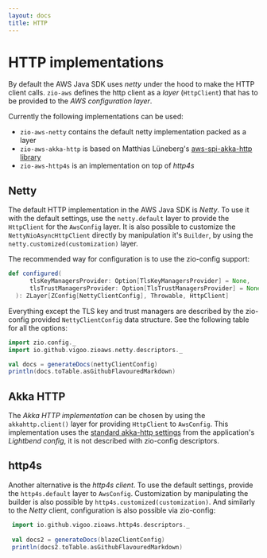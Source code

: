 ```yaml
---
layout: docs
title: HTTP
---
```


# HTTP implementations

By default the AWS Java SDK uses _netty_ under the hood to make the HTTP client calls. `zio-aws` defines the http client
as a _layer_ (`HttpClient`) that has to be provided to the _AWS configuration layer_. 
 
Currently the following implementations can be used:
- `zio-aws-netty` contains the default netty implementation packed as a layer 
- `zio-aws-akka-http` is based on Matthias Lüneberg's [aws-spi-akka-http library](https://github.com/matsluni/aws-spi-akka-http)
- `zio-aws-http4s` is an implementation on top of _http4s_

## Netty
The default HTTP implementation in the AWS Java SDK is _Netty_. To use it with the default settings, use the `netty.default`
layer to provide the `HttpClient` for the `AwsConfig` layer. It is also possible to customize the `NettyNioAsyncHttpClient` 
directly by manipulation it's `Builder`, by using the `netty.customized(customization)` layer. 

The recommended way for configuration is to use the zio-config support:

```scala
def configured(
      tlsKeyManagersProvider: Option[TlsKeyManagersProvider] = None,
      tlsTrustManagersProvider: Option[TlsTrustManagersProvider] = None
  ): ZLayer[ZConfig[NettyClientConfig], Throwable, HttpClient]
```

Everything except the TLS key and trust managers are described by the zio-config provided `NettyClientConfig` data structure.
See the following table for all the options:

```scala mdoc:passthrough
import zio.config._
import io.github.vigoo.zioaws.netty.descriptors._

val docs = generateDocs(nettyClientConfig)
println(docs.toTable.asGithubFlavouredMarkdown)
``` 

## Akka HTTP
The _Akka HTTP implementation_ can be chosen by using the `akkahttp.client()` layer for providing `HttpClient` to `AwsConfig`.
This implementation uses the [standard akka-http settings](https://doc.akka.io/docs/akka-http/current/configuration.html) from the application's _Lightbend config_,
it is not described with zio-config descriptors. 

## http4s
Another alternative is the _http4s client_. To use the default settings, provide the `http4s.default` layer to `AwsConfig`. Customization by manipulating the builder
is also possible by `http4s.customized(customization)`. And similarly to the _Netty_ client, configuration is also possible via zio-config:

```scala mdoc:passthrough
 import io.github.vigoo.zioaws.http4s.descriptors._
 
 val docs2 = generateDocs(blazeClientConfig)
 println(docs2.toTable.asGithubFlavouredMarkdown)
``` 
